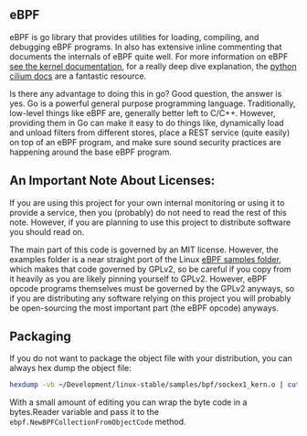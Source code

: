 eBPF
-------
eBPF is go library that provides utilities for loading, compiling, and debugging eBPF programs.
In also has extensive inline commenting that documents the internals of eBPF quite well.
For more information on eBPF [see the kernel documentation](http://elixir.free-electrons.com/linux/latest/source/Documentation/networking/filter.txt),
for a really deep dive explanation, the [python cilium docs](http://cilium.readthedocs.io/en/v0.10/bpf/) are a fantastic resource.

Is there any advantage to doing this in go? Good question, the answer is yes. Go is a powerful
general purpose programming language. Traditionally, low-level things like eBPF are,
generally better left to C/C++. However,  providing them in Go can make it easy to do things like,
dynamically load and unload filters from different stores, place a REST service (quite easily) on top of an
eBPF program, and make sure sound security practices are happening around the base eBPF program.

## An Important Note About Licenses:
If you are using this project for your own internal monitoring or using it to provide a service,
then you (probably) do not need to read the rest of this note. However, if you are planning to
use this project to distribute software you should read on.

The main part of this code is governed by an MIT license. However, the examples folder is a near
straight port of the Linux [eBPF samples folder](http://elixir.free-electrons.com/linux/latest/source/samples/bpf),
which makes that code governed by GPLv2, so be careful if you copy from it heavily as you are likely
pinning yourself to GPLv2. However, eBPF opcode programs themselves must be governed by the GPLv2 anyways,
so if you are distributing any software relying on this project you will probably be open-sourcing the most
important part (the eBPF opcode) anyways.


## Packaging
If you do not want to package the object file with your distribution, you can always hex dump the object file:

```sh
hexdump -vb ~/Development/linux-stable/samples/bpf/sockex1_kern.o | cut -f1 -d" " --complement
```

With a small amount of editing you can wrap the byte code in a bytes.Reader variable and pass it to the
`ebpf.NewBPFCollectionFromObjectCode` method.